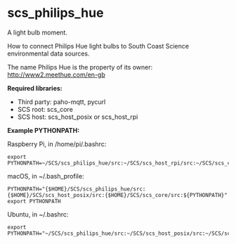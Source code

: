 # scs_philips_hue
A light bulb moment.

How to connect Philips Hue light bulbs to South Coast Science environmental data sources.

The name Philips Hue is the property of its owner:
http://www2.meethue.com/en-gb


**Required libraries:** 

* Third party: paho-mqtt, pycurl
* SCS root: scs_core
* SCS host: scs_host_posix or scs_host_rpi


**Example PYTHONPATH:**

Raspberry Pi, in /home/pi/.bashrc:

    export PYTHONPATH=~/SCS/scs_philips_hue/src:~/SCS/scs_host_rpi/src:~/SCS/scs_core/src:$PYTHONPATH


macOS, in ~/.bash_profile:

    PYTHONPATH="{$HOME}/SCS/scs_philips_hue/src:{$HOME}/SCS/scs_host_posix/src:{$HOME}/SCS/scs_core/src:${PYTHONPATH}"
    export PYTHONPATH


Ubuntu, in ~/.bashrc:

    export PYTHONPATH="~/SCS/scs_philips_hue/src:~/SCS/scs_host_posix/src:~/SCS/scs_core/src:$PYTHONPATH"
